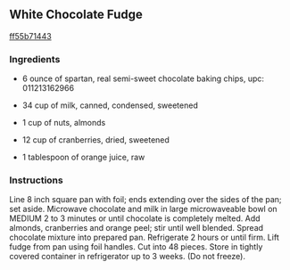 ## White Chocolate Fudge

[ff55b71443](http://www.food.com/recipe/white-chocolate-fudge-148696)

### Ingredients

 - 6 ounce of spartan, real semi-sweet chocolate baking chips, upc: 011213162966

 - 34 cup of milk, canned, condensed, sweetened

 - 1 cup of nuts, almonds

 - 12 cup of cranberries, dried, sweetened

 - 1 tablespoon of orange juice, raw

### Instructions

Line 8 inch square pan with foil; ends extending over the sides of the pan; set aside. Microwave chocolate and milk in large microwaveable bowl on MEDIUM 2 to 3 minutes or until chocolate is completely melted. Add almonds, cranberries and orange peel; stir until well blended. Spread chocolate mixture into prepared pan. Refrigerate 2 hours or until firm. Lift fudge from pan using foil handles. Cut into 48 pieces. Store in tightly covered container in refrigerator up to 3 weeks. (Do not freeze).